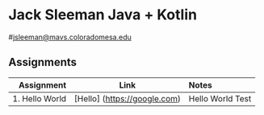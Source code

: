 # Jack Sleeman Java + Kotlin
#jsleeman@mavs.coloradomesa.edu
## Assignments
| Assignment |   Link   |   Notes  |
|-----------:|:--------:|:---------|
| 1. Hello World | [Hello] (https://google.com) | Hello World Test |
